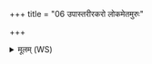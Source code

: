 +++
title = "06 उपास्तरीरकरो लोकमेतमुरुः"

+++
<details><summary>मूलम् (WS)</summary>

उपास्तरीरकरो लोकमेतमुरुः प्रथतामसमः स्वर्गः ।  
तस्मिन् सुपर्णो महिषच्छ्रयातै देवा एनं देवताभ्यः प्र यच्छान् ॥ ८ ॥
</details>